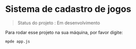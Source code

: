 <h1>Sistema de cadastro de jogos</h1>

> Status do projeto : Em desenvolvimento

Para rodar esse projeto na sua máquina, por favor digite: 

```
mpde app.js
```
